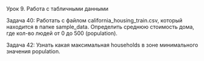 Урок 9. Работа с табличными данными

Задача 40: Работать с файлом california_housing_train.csv, который находится в папке sample_data. 
Определить среднюю стоимость дома, где кол-во людей от 0 до 500 (population).

Задача 42: Узнать какая максимальная households в зоне минимального значения population.